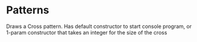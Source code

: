 # Patterns
Draws a Cross pattern. Has default constructor to start console program, 
or  1-param constructor that takes an integer for the size of the cross

